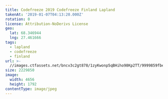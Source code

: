 ```yaml
---
title: Codefreeze 2019 Codefreeze Finland Lapland
takenAt: '2019-01-07T04:13:20.000Z'
rotation: 0
license: Attribution-NoDerivs License
geo:
  lat: 68.346944
  lng: 27.461666
tags:
  - lapland
  - codefreeze
  - finland
url: >-
  //images.ctfassets.net/bncv3c2gt878/1zyKwonp5qBHiho98Kp2TT/9999859fbedcc02055f208a82722e4fc/codefreeze-2019-codefreeze-finland-lapland_31796864437_o
size: 2229850
image:
  width: 4656
  height: 1792
contentType: image/jpeg
---
```


